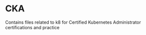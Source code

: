 # CKA
Contains files related to k8 for Certified Kubernetes Administrator certifications and practice

